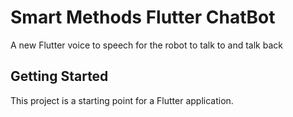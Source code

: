 # Smart Methods Flutter ChatBot

A new Flutter voice to speech for the robot to talk to and talk back

## Getting Started

This project is a starting point for a Flutter application.


